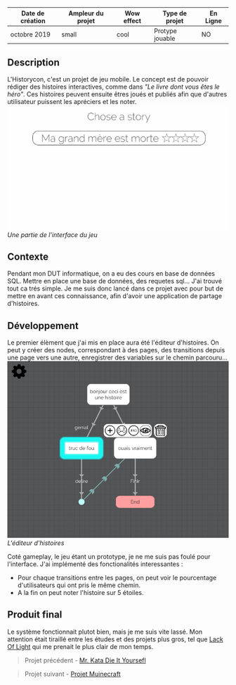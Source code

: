 <autotab></br><table><thead><tr><th>Date de création</th><th>Ampleur du projet</th><th>Wow effect</th><th>Type de projet </th><th>En Ligne</th></tr></thead><tbody><tr><td>octobre 2019</td><td>small</td><td>cool</td><td>Protype jouable</td><td>NO</td></tr></tbody></table></autotab>

## Description

L'Historycon, c'est un projet de jeu mobile. Le concept est de pouvoir rédiger des histoires interactives, comme dans *"Le livre dont vous êtes le héro"*. Ces histoires peuvent ensuite êtres joués et publiés afin que d'autres utilisateur puissent les apréciers et les noter.
![Exemple de l'interface simpliste](./medias/txtpercents.gif)
*Une partie de l'interface du jeu*





## Contexte
Pendant mon DUT informatique, on a eu des cours en base de données SQL. Mettre en place une base de données, des requetes sql... J'ai trouvé tout ca trés simple. Je me suis donc lancé dans ce projet avec pour but de mettre en avant ces connaissance, afin d'avoir une application de partage d'histoires.


## Développement

Le premier élèment que j'ai mis en place aura été l'éditeur d'histoires. On peut y créer des nodes, correspondant à des pages, des transitions depuis une page vers une autre, enregistrer des variables sur le chemin parcouru...
![L'editeur d'histoires](./medias/img1.jpg)
*L'éditeur d'histoires*

Coté gameplay, le jeu étant un prototype, je ne me suis pas foulé pour l'interface. J'ai implémenté des fonctionalités interessantes :
- Pour chaque transitions entre les pages, on peut voir le pourcentage d'utilisateurs qui ont pris le même chemin.
- A la fin on peut noter l'histoire sur 5 étoiles.


## Produit final

Le système fonctionnait plutot bien, mais je me suis vite lassé. Mon attention était tiraillé entre les études et des projets plus gros, tel que [Lack Of Light](/Jub_Biography/#projects/#LackOfLight) qui me prenait le plus clair de mon temps. 





<nextprojects>

> Projet précédent -  [Mr. Kata Die It Yoursefl](/Jub_Biography/#projects/#MrKata_DieItYoursefl)

> Projet suivant -  [Projet Muinecraft](/Jub_Biography/#projects/#Muinecraft)

</nextprojects>
